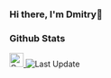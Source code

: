 ### Hi there, I'm Dmitry👋

### Github Stats

<p>
   <a href="https://img.shields.io/github/followers/bymagadan?label=Follow&style=social">
      <img alt="Coverage" src="https://img.shields.io/github/followers/bymagadan?label=Follow&style=social" height="25">
   </a>
   <img alt="Last Update" src="https://img.shields.io/github/last-commit/ivangrov/bymagadan?logo=markdown&label=LAST+UPDATE&color=29bf12&style=flat">
</p>

